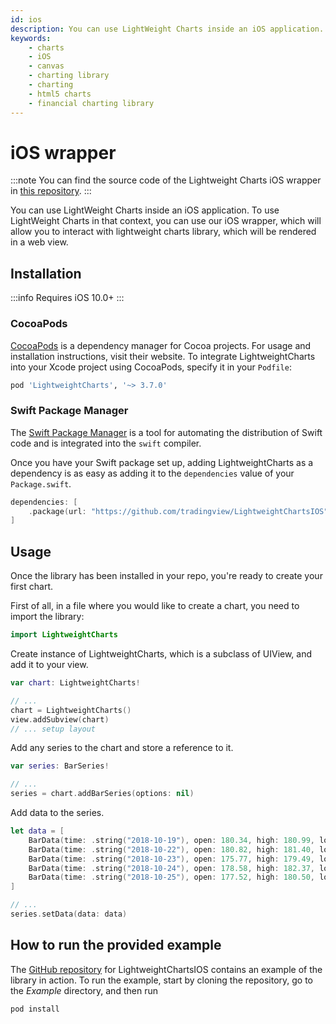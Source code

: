 ```yaml
---
id: ios
description: You can use LightWeight Charts inside an iOS application. To use LightWeight Charts in that context, you can use our iOS wrapper, which will allow you to interact with lightweight charts library, which will be rendered in a web view.
keywords:
    - charts
    - iOS
    - canvas
    - charting library
    - charting 
    - html5 charts
    - financial charting library
---
```


# iOS wrapper

:::note
You can find the source code of the Lightweight Charts iOS wrapper in [this repository](https://github.com/tradingview/LightweightChartsIOS).
:::

You can use LightWeight Charts inside an iOS application. To use LightWeight Charts in that context, you can use our iOS wrapper, which will allow you to interact with lightweight charts library, which will be rendered in a web view.

## Installation

:::info
Requires iOS 10.0+
:::

### CocoaPods

[CocoaPods](https://cocoapods.org) is a dependency manager for Cocoa projects. For usage and installation instructions, visit their website. To integrate LightweightCharts into your Xcode project using CocoaPods, specify it in your `Podfile`:

```ruby
pod 'LightweightCharts', '~> 3.7.0'
```

### Swift Package Manager

The [Swift Package Manager](https://swift.org/package-manager/) is a tool for automating the distribution of Swift code and is integrated into the `swift` compiler.

Once you have your Swift package set up, adding LightweightCharts as a dependency is as easy as adding it to the `dependencies` value of your `Package.swift`.

```swift
dependencies: [
    .package(url: "https://github.com/tradingview/LightweightChartsIOS", .upToNextMajor(from: "3.7.0"))
]
```

## Usage

Once the library has been installed in your repo, you're ready to create your first chart.

First of all, in a file where you would like to create a chart, you need to import the library:

```swift
import LightweightCharts
```

Create instance of LightweightCharts, which is a subclass of UIView, and add it to your view.

```swift
var chart: LightweightCharts!

// ...
chart = LightweightCharts()
view.addSubview(chart)
// ... setup layout
```

Add any series to the chart and store a reference to it.

```swift
var series: BarSeries!

// ...
series = chart.addBarSeries(options: nil)
```

Add data to the series.

```swift
let data = [
    BarData(time: .string("2018-10-19"), open: 180.34, high: 180.99, low: 178.57, close: 179.85),
    BarData(time: .string("2018-10-22"), open: 180.82, high: 181.40, low: 177.56, close: 178.75),
    BarData(time: .string("2018-10-23"), open: 175.77, high: 179.49, low: 175.44, close: 178.53),
    BarData(time: .string("2018-10-24"), open: 178.58, high: 182.37, low: 176.31, close: 176.97),
    BarData(time: .string("2018-10-25"), open: 177.52, high: 180.50, low: 176.83, close: 179.07)
]

// ...
series.setData(data: data)
```

## How to run the provided example

The [GitHub repository](https://github.com/tradingview/LightweightChartsIOS) for LightweightChartsIOS contains an example of the library in action. To run the example, start by cloning the repository, go to the _Example_ directory, and then run

```sh
pod install
```
